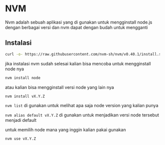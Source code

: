 # NVM

Nvm adalah sebuah aplikasi yang di gunakan untuk mengginstall node.js dengan berbagai versi dan nvm dapat dengan budah untuk mengganti 

## Instalasi

```bash
curl -o- https://raw.githubusercontent.com/nvm-sh/nvm/v0.40.1/install.sh | bash
```

jika instalasi nvm sudah selesai kalian bisa mencoba untuk mengginstall node nya

```bash
nvm install node
```

atau kalian bisa mengginstall versi node yang lain nya
```bash
nvm install vX.Y.Z
```
`nvm list` di gunakan untuk melihat apa saja node version yang kalian punya

`nvm alias default vX.Y.Z` di gunakan untuk menjadikan versi node tersebut menjadi default

untuk memilih node mana yang inggin kalian pakai gunakan
```bash
nvm use vX.Y.Z
```